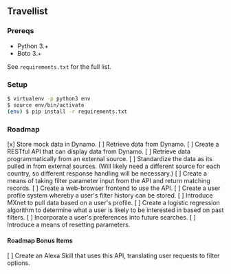 ## Travellist 

### Prereqs

- Python 3.+
- Boto 3.+

See `requirements.txt` for the full list.

### Setup

```bash
$ virtualenv -p python3 env
$ source env/bin/activate
(env) $ pip install -r requirements.txt 
```

### Roadmap

[x] Store mock data in Dynamo.
[ ] Retrieve data from Dynamo.
[ ] Create a RESTful API that can display data from Dynamo.
[ ] Retrieve data programmatically from an external source.
[ ] Standardize the data as its pulled in from external sources. (Will likely need a different source for each country, so different response handling will be necessary.) 
[ ] Create a means of taking filter parameter input from the API and return matching records.
[ ] Create a web-browser frontend to use the API.
[ ] Create a user profile system whereby a user's filter history can be stored.
[ ] Introduce MXnet to pull data based on a user's profile.
[ ] Create a logistic regression algorithm to determine what a user is likely to be interested in based on past filters.
[ ] Incorporate a user's preferences into future searches. 
[ ] Introduce a means of resetting parameters.

#### Roadmap Bonus Items

[ ] Create an Alexa Skill that uses this API, translating user requests to filter options.
